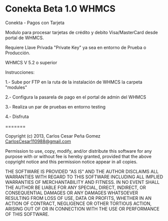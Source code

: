 Conekta Beta 1.0 WHMCS
=======

Conekta - Pagos con Tarjeta

Modulo para procesar tarjetas de crédito y debito Visa/MasterCard desde portal de WHMCS.

Requiere Llave Privada "Private Key" ya sea en entorno de Prueba o Producción.

WHMCS V 5.2 o superior

Instrucciones:

1.- Sube por FTP en la ruta de la instalación de WHMCS la carpeta "modules"

2.- Configura la pasarela de pago en el portal de admin del WHMCS

3.- Realiza un par de pruebas en entorno testing

4.- Disfruta


=======

Copyright (c) 2013, Carlos Cesar Peña Gomez <CarlosCesar110988@gmail.com>

Permission to use, copy, modify, and/or distribute this software for any purpose with or without fee is hereby granted, provided that the above copyright notice and this permission notice appear in all copies.

THE SOFTWARE IS PROVIDED "AS IS" AND THE AUTHOR DISCLAIMS ALL WARRANTIES WITH REGARD TO THIS SOFTWARE INCLUDING ALL IMPLIED WARRANTIES OF MERCHANTABILITY AND FITNESS. IN NO EVENT SHALL THE AUTHOR BE LIABLE FOR ANY SPECIAL, DIRECT, INDIRECT, OR CONSEQUENTIAL DAMAGES OR ANY DAMAGES WHATSOEVER RESULTING FROM LOSS OF USE, DATA OR PROFITS, WHETHER IN AN ACTION OF CONTRACT, NEGLIGENCE OR OTHER TORTIOUS ACTION, ARISING OUT OF OR IN CONNECTION WITH THE USE OR PERFORMANCE OF THIS SOFTWARE.
